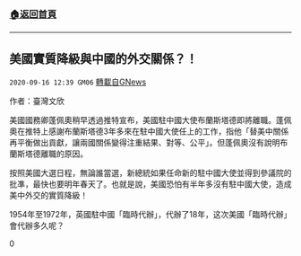 ###  [:house:返回首頁](https://github.com/ourhimalayas/txt)
---

## 美國實質降級與中國的外交關係？！
`2020-09-16 12:39 GM06` [轉載自GNews](https://gnews.org/zh-hant/361600/)

作者：臺灣文欣

美國國務卿蓬佩奧稍早透過推特宣布，美國駐中國大使布蘭斯塔德即將離職。蓬佩奧在推特上感謝布蘭斯塔德3年多來在駐中國大使任上的工作，指他「替美中關係再平衡做出貢獻，讓兩國關係變得注重結果、對等、公平」。但蓬佩奧沒有說明布蘭斯塔德離職的原因。

按照美國大選日程，無論誰當選，新總統如果任命新的駐中國大使並得到參議院的批凖，最快也要明年春天了。也就是說，美國恐怕有半年多沒有駐中國大使，造成美中外交的實質降級！

1954年至1972年，英國駐中國「臨時代辦」，代辦了18年，这次美國「臨時代辦」會代辦多久呢？



0

